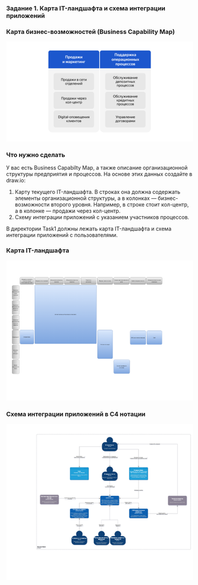 ### Задание 1. Карта IT-ландшафта и схема интеграции приложений

### Карта бизнес-возможностей (Business Capability Map)
![img.png](business_capability_map.png)

### Что нужно сделать
У вас есть Business Capabilty Map, а также описание организационной структуры предприятия и процессов. На основе этих данных создайте в draw.io:
1. Карту текущего IT-ландшафта. В строках она должна содержать элементы организационной структуры, а в колонках — бизнес-возможности второго уровня. Например, в строке стоит кол-центр, а в колонке — продажи через кол-центр.
2. Схему интеграции приложений с указанием участников процессов.

В директории Task1 должны лежать карта IT-ландшафта и схема интеграции приложений с пользователями.

### Карта IT-ландшафта
![it_landscape.drawio.png](it_landscape.drawio.png)

### Схема интеграции приложений в C4 нотации
![c4_context.drawio.png](c4_context.drawio.png)
